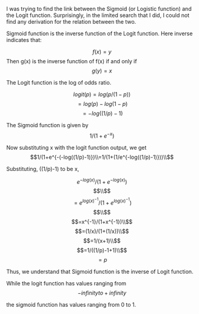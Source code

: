 
I was trying to find the link between the Sigmoid (or Logistic function) and the Logit function. Surprisingly, in the limited search that I did, I could not find any derivation for the relation between the two.

Sigmoid function is the inverse function of the Logit function. Here inverse indicates that:

$$f(x) = y$$
Then g(x) is the inverse function of f(x) if and only if
$$g(y) = x$$

The Logit function is the log of odds ratio. 

$$logit(p) = log(p/(1-p))$$
$$         = log(p) - log(1-p)$$
$$         = -log((1/p)-1)$$

The Sigmoid function is given by
$$1/(1+e^{-x})$$

Now substituting x with the logit function output, we get
$$1/(1+e^{-(-log((1/p)-1)})\\=1/(1+(1/e^{-log((1/p)-1)}))\\$$

Substituting, ((1/p)-1) to be x,

$$e^{-log(x)}/(1+e^{-log(x)})$$
$$\\$$
$$=e^{log(x)^{-1}}/(1+e^{log(x)^{-1}})$$
$$\\$$
$$=x^{-1}/(1+x^{-1})\\$$
$$=(1/x)/(1+(1/x))\\$$
$$=1/(x+1)\\$$
$$=1/((1/p)-1+1)\\$$
$$=p$$

Thus, we understand that Sigmoid function is the inverse of Logit function.

While the logit function has values ranging from 
$$-infinity to +infinity$$

the sigmoid function has values ranging from 0 to 1.
